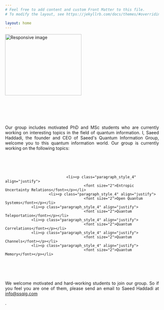 ```yaml
---
# Feel free to add content and custom Front Matter to this file.
# To modify the layout, see https://jekyllrb.com/docs/themes/#overriding-theme-defaults

layout: home
---
```




<section id="about">
	<div class="container">
	  <div class="avatar">
		<img class="img-circle" src="{{ site.baseurl }}static/{{ site.avatar }}" alt="Responsive image" width="250" height="200">
	  </div>


                            





<br><br><br><br>
 <p class="paragraph_style_4" align="justify">
Our group includes motivated PhD and MSc students who are currently working on interesting topics in the field of quantum information. I, Saeed Haddadi, the founder and CEO of Saeed's Quantum Information Group, welcome you to this quantum information world. Our group is currently working on the following topics: </p>
<br><br><br>
<aside>

                                <li><p class="paragraph_style_4" align="justify">
                                        <font size="2">Entropic Uncertainty Relations</font></p></li>
		                <li><p class="paragraph_style_4" align="justify">
                                        <font size="2">Open Quantum Systems</font></p></li>
				<li><p class="paragraph_style_4" align="justify">
                                        <font size="2">Quantum Teleportation</font></p></li>
				<li><p class="paragraph_style_4" align="justify">
                                        <font size="2">Quantum Correlations</font></p></li>
				<li><p class="paragraph_style_4" align="justify">
                                        <font size="2">Quantum Channels</font></p></li>
				<li><p class="paragraph_style_4" align="justify">
                                        <font size="2">Quantum Memory</font></p></li>
					
</aside>


<br><br><br>

<p align="justify"> We welcome motivated and hard-working students to join our group. So if you feel you are one of them, please send an email to Saeed Haddadi at <a href="mailto:info@ssqig.com">info@ssqig.com</a></p>.<br>



